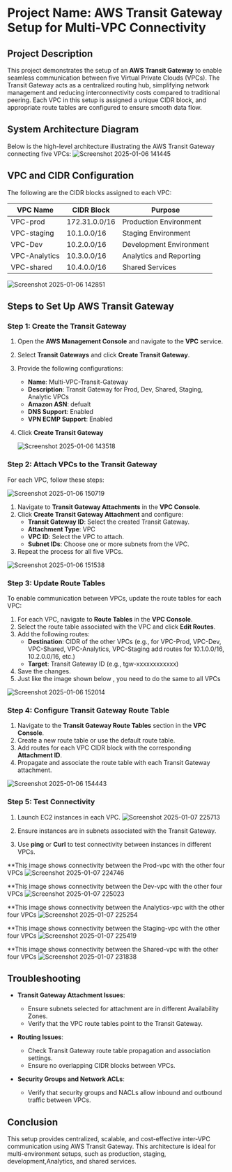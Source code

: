 # Project Name: AWS Transit Gateway Setup for Multi-VPC Connectivity

## Project Description
This project demonstrates the setup of an **AWS Transit Gateway** to enable seamless communication between five Virtual Private Clouds (VPCs). The Transit Gateway acts as a centralized routing hub, simplifying network management and reducing interconnectivity costs compared to traditional peering. Each VPC in this setup is assigned a unique CIDR block, and appropriate route tables are configured to ensure smooth data flow.

## System Architecture Diagram
Below is the high-level architecture illustrating the AWS Transit Gateway connecting five VPCs:
![Screenshot 2025-01-06 141445](https://github.com/user-attachments/assets/55836017-c94e-4b3b-b0ac-bf6cfff3b3a1)


## VPC and CIDR Configuration
The following are the CIDR blocks assigned to each VPC:

| VPC Name         | CIDR Block       | Purpose                  |
|------------------|------------------|--------------------------|
| VPC-prod         | 172.31.0.0/16    | Production Environment    |
| VPC-staging      | 10.1.0.0/16     | Staging Environment       |
| VPC-Dev          | 10.2.0.0/16     | Development Environment   |
| VPC-Analytics    | 10.3.0.0/16     | Analytics and Reporting   |
| VPC-shared       | 10.4.0.0/16     | Shared Services           |

![Screenshot 2025-01-06 142851](https://github.com/user-attachments/assets/e3d52d86-3ef0-47f1-8e9a-76f374eff412)


## Steps to Set Up AWS Transit Gateway

### Step 1: Create the Transit Gateway
1. Open the **AWS Management Console** and navigate to the **VPC** service.
2. Select **Transit Gateways** and click **Create Transit Gateway**.
3. Provide the following configurations:
   - **Name**: Multi-VPC-Transit-Gateway
   - **Description**: Transit Gateway for Prod, Dev, Shared, Staging, Analytic VPCs
   - **Amazon ASN**: defualt
   - **DNS Support**: Enabled
   - **VPN ECMP Support**: Enabled
4. Click **Create Transit Gateway**

   ![Screenshot 2025-01-06 143518](https://github.com/user-attachments/assets/086b6173-6259-47f1-9ee0-62e39957bc5c)


### Step 2: Attach VPCs to the Transit Gateway
For each VPC, follow these steps:

![Screenshot 2025-01-06 150719](https://github.com/user-attachments/assets/a3e7973b-f703-4814-9066-aee966e9597b)


1. Navigate to **Transit Gateway Attachments** in the **VPC Console**.
2. Click **Create Transit Gateway Attachment** and configure:
   - **Transit Gateway ID**: Select the created Transit Gateway.
   - **Attachment Type**: VPC
   - **VPC ID**: Select the VPC to attach.
   - **Subnet IDs**: Choose one or more subnets from the VPC.
3. Repeat the process for all five VPCs.

![Screenshot 2025-01-06 151538](https://github.com/user-attachments/assets/062dd620-3ae9-400a-910b-a1f730e88c04)



### Step 3: Update Route Tables
To enable communication between VPCs, update the route tables for each VPC:

1. For each VPC, navigate to **Route Tables** in the **VPC Console**.
2. Select the route table associated with the VPC and click **Edit Routes**.
3. Add the following routes:
   - **Destination**: CIDR of the other VPCs (e.g., for VPC-Prod, VPC-Dev, VPC-Shared, VPC-Analytics, VPC-Staging add routes for 10.1.0.0/16, 10.2.0.0/16, etc.)
   - **Target**: Transit Gateway ID (e.g., tgw-xxxxxxxxxxxx)
4. Save the changes.
5. Just like the image shown below , you need to do the same to all VPCs

![Screenshot 2025-01-06 152014](https://github.com/user-attachments/assets/16924434-d965-4f72-aaf1-dc8dd1599211)


### Step 4: Configure Transit Gateway Route Table
1. Navigate to the **Transit Gateway Route Tables** section in the **VPC Console**.
2. Create a new route table or use the default route table.
3. Add routes for each VPC CIDR block with the corresponding **Attachment ID**.
4. Propagate and associate the route table with each Transit Gateway attachment.

![Screenshot 2025-01-06 154443](https://github.com/user-attachments/assets/41fb90fb-ce34-43e3-a798-b2ddc5ff80f4)


### Step 5: Test Connectivity
1. Launch EC2 instances in each VPC.
![Screenshot 2025-01-07 225713](https://github.com/user-attachments/assets/fced3df2-d017-4f44-8237-145b5e91cbf6)


3. Ensure instances are in subnets associated with the Transit Gateway.
4. Use **ping** or **Curl** to test connectivity between instances in different VPCs.


**This image shows connectivity between the Prod-vpc with the other four VPCs
![Screenshot 2025-01-07 224746](https://github.com/user-attachments/assets/d01e5273-bb73-49b5-a195-6c9252c1a163)

**This image shows connectivity between the Dev-vpc with the other four VPCs
![Screenshot 2025-01-07 225023](https://github.com/user-attachments/assets/5ee25ce4-2133-40a2-bbbd-9200ab8c5c6a)

**This image shows connectivity between the Analytics-vpc with the other four VPCs
![Screenshot 2025-01-07 225254](https://github.com/user-attachments/assets/8f82303e-256b-4c9f-b3a2-e9a6313f6f8f)

**This image shows connectivity between the Staging-vpc with the other four VPCs
![Screenshot 2025-01-07 225419](https://github.com/user-attachments/assets/a8b56eed-38eb-4be6-8352-eca8d655bcb1)

**This image shows connectivity between the Shared-vpc with the other four VPCs
![Screenshot 2025-01-07 231838](https://github.com/user-attachments/assets/96479de4-5764-4dd2-b5d0-e2e3f180e977)


## Troubleshooting
- **Transit Gateway Attachment Issues**:
  - Ensure subnets selected for attachment are in different Availability Zones.
  - Verify that the VPC route tables point to the Transit Gateway.

- **Routing Issues**:
  - Check Transit Gateway route table propagation and association settings.
  - Ensure no overlapping CIDR blocks between VPCs.

- **Security Groups and Network ACLs**:
  - Verify that security groups and NACLs allow inbound and outbound traffic between VPCs.

## Conclusion
This setup provides centralized, scalable, and cost-effective inter-VPC communication using AWS Transit Gateway. This architecture is ideal for multi-environment setups, such as production, staging, development,Analytics, and shared services.
